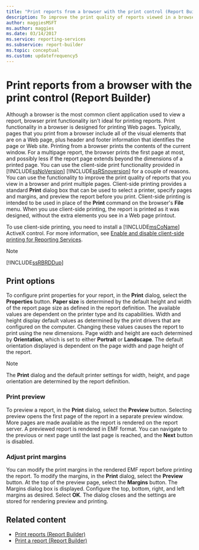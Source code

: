 ```yaml
---
title: "Print reports from a browser with the print control (Report Builder)"
description: To improve the print quality of reports viewed in a browser and to print multiple pages, use the client-side print features in SQL Server Reporting Services.
author: maggiesMSFT
ms.author: maggies
ms.date: 03/14/2017
ms.service: reporting-services
ms.subservice: report-builder
ms.topic: conceptual
ms.custom: updatefrequency5
---
```

# Print reports from a browser with the print control (Report Builder)

  Although a browser is the most common client application used to view a report, browser print functionality isn't ideal for printing reports. Print functionality in a browser is designed for printing Web pages. Typically, pages that you print from a browser include all of the visual elements that are on a Web page, plus header and footer information that identifies the page or Web site. Printing from a browser prints the contents of the current window. For a multipage report, the browser prints the first page at most, and possibly less if the report page extends beyond the dimensions of a printed page.
You can use the client-side print functionality provided in [!INCLUDE[ssNoVersion](../../includes/ssnoversion-md.md)] [!INCLUDE[ssRSnoversion](../../includes/ssrsnoversion-md.md)] for a couple of reasons. You can use the functionality to improve the print quality of reports that you view in a browser and print multiple pages. Client-side printing provides a standard **Print** dialog box that can be used to select a printer, specify pages and margins, and preview the report before you print. Client-side printing is intended to be used in place of the **Print** command on the browser's **File** menu. When you use client-side printing, the report is printed as it was designed, without the extra elements you see in a Web page printout.

To use client-side printing, you need to install a [!INCLUDE[msCoName](../../includes/msconame-md.md)] ActiveX control. For more information, see [Enable and disable client-side printing for Reporting Services](../../reporting-services/report-server/enable-and-disable-client-side-printing-for-reporting-services.md).

> [!NOTE]  
> [!INCLUDE[ssRBRDDup](../../includes/ssrbrddup-md.md)]

## Print options

To configure print properties for your report, in the **Print** dialog, select the **Properties** button. **Paper size** is determined by the default height and width of the report page size as defined in the report definition. The available values are dependent on the printer type and its capabilities. Width and height display default values as determined by the print drivers that are configured on the computer. Changing these values causes the report to print using the new dimensions. Page width and height are each determined by **Orientation**, which is set to either **Portrait** or **Landscape**. The default orientation displayed is dependent on the page width and page height of the report.

> [!NOTE]  
> The **Print** dialog and the default printer settings for width, height, and page orientation are determined by the report definition.

### Print preview

To preview a report, in the **Print** dialog, select the **Preview** button. Selecting preview opens the first page of the report in a separate preview window. More pages are made available as the report is rendered on the report server. A previewed report is rendered in EMF format. You can navigate to the previous or next page until the last page is reached, and the **Next** button is disabled.

### Adjust print margins

You can modify the print margins in the rendered EMF report before printing the report. To modify the margins, in the **Print** dialog, select the **Preview** button. At the top of the preview page, select the **Margins** button. The Margins dialog box is displayed. Configure the top, bottom, right, and left margins as desired. Select **OK**. The dialog closes and the settings are stored for rendering preview and printing.

## Related content

- [Print reports (Report Builder)](../../reporting-services/report-builder/print-reports-report-builder-and-ssrs.md)
- [Print a report (Report Builder)](../../reporting-services/report-builder/print-a-report-report-builder-and-ssrs.md)
